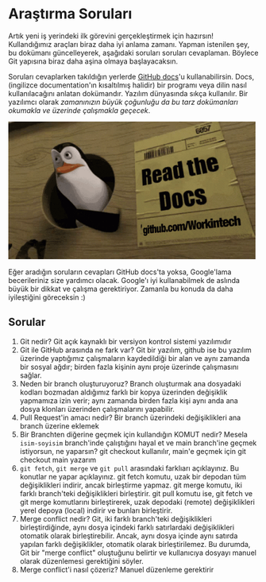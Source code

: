 # Araştırma Soruları

Artık yeni iş yerindeki ilk görevini gerçekleştirmek için hazırsın! Kullandığımız araçları biraz daha iyi anlama zamanı. Yapman istenilen şey, bu dokümanı güncelleyerek, aşağıdaki soruları soruları cevaplaman. Böylece Git yapısına biraz daha aşina olmaya başlayacaksın.

Soruları cevaplarken takıldığın yerlerde [GitHub docs](https://docs.github.com/en)'u kullanabilirsin. Docs, (ingilizce documentation'ın kısaltılmış halidir) bir programı veya dilin nasıl kullanılacağını anlatan dokümandır. Yazılım dünyasında sıkça kullanılır. Bir yazılımcı olarak _zamanınızın büyük çoğunluğu da bu tarz dokümanları okumakla ve üzerinde çalışmakla geçecek_.

![READ THE DOCS](https://github.com/Workintech/FSWeb-S1G1-Projesi-Web-Development-Projesi-icin-Git/blob/main/read-the-docs-wit.gif?raw=true)

Eğer aradığın soruların cevapları GitHub docs'ta yoksa, Google'lama becerileriniz size yardımcı olacak. Google'ı iyi kullanabilmek de aslında büyük bir dikkat ve çalışma gerektiriyor. Zamanla bu konuda da daha iyileştiğini göreceksin :)

## Sorular

1. Git nedir?
Git açık kaynaklı bir versiyon kontrol sistemi yazılımıdır
2. Git ile GitHub arasında ne fark var?
Git bir yazılım, github ise bu yazılım üzerinde yaptığımız çalışmaların kaydedildiği bir alan ve aynı zamanda bir sosyal ağdır; birden fazla kişinin aynı proje üzerinde çalışmasını sağlar.
3. Neden bir branch oluşturuyoruz?
Branch oluşturmak ana dosyadaki kodları bozmadan aldığımız farklı bir kopya üzerinden değişiklik yapmamıza izin verir; aynı zamanda birden fazla kişi aynı anda ana dosya klonları üzerinden çalışmalarını yapabilir.
4. Pull Request'in amacı nedir?
Bir branch üzerindeki değişiklikleri ana branch üzerine eklemek
5. Bir Branchten diğerine geçmek için kullandığın KOMUT nedir? Mesela `isim-soyisim` branch'inde çalıştığını hayal et ve main branch'ine geçmek istiyorsun, ne yaparsın?
git checkout kullanılır, main'e geçmek için git checkout main yazarım
6. `git fetch`, `git merge` ve `git pull` arasındaki farklıarı açıklayınız. Bu konutlar ne yapar açıklayınız.
git fetch komutu, uzak bir depodan tüm değişiklikleri indirir, ancak birleştirme yapmaz. git merge komutu, iki farklı branch'teki değişiklikleri birleştirir. git pull komutu ise, git fetch ve git merge komutlarını birleştirerek, uzak depodaki (remote) değişiklikleri yerel depoya (local) indirir ve bunları birleştirir.
7. Merge conflict nedir?
Git, iki farklı branch'teki değişiklikleri birleştirdiğinde, aynı dosya içindeki farklı satırlardaki değişiklikleri otomatik olarak birleştirebilir. Ancak, aynı dosya içinde aynı satırda yapılan farklı değişiklikler, otomatik olarak birleştirilemez. Bu durumda, Git bir "merge conflict" oluştuğunu belirtir ve kullanıcıya dosyayı manuel olarak düzenlemesi gerektiğini söyler.
8. Merge conflict'i nasıl çözeriz?
Manuel düzenleme gerektirir